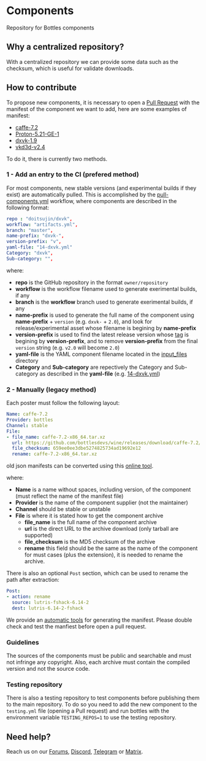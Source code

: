 # Components
Repository for Bottles components


## Why a centralized repository?
With a centralized repository we can provide some data such as the checksum, which is useful for validate downloads.


## How to contribute
To propose new components, it is necessary to open a [Pull Request](https://github.com/bottlesdevs/components/pulls) with the manifest of the component we want to add, here are some examples of manifest:
- [caffe-7.2](https://github.com/bottlesdevs/components/blob/main/runners/wine/caffe-7.2.yml)
- [Proton-5.21-GE-1](https://github.com/bottlesdevs/components/blob/main/runners/proton/Proton-5.21-GE-1.yml)
- [dxvk-1.9](https://github.com/bottlesdevs/components/blob/main/dxvk/dxvk-1.9.yml)
- [vkd3d-v2.4](https://github.com/bottlesdevs/components/blob/main/vkd3d/vkd3d-v2.4.yml)

To do it, there is currently two methods.

### 1 - Add an entry to the CI (prefered method)
For most components, new stable versions (and experimental builds if they exist) are automatically pulled. This is accomplished by the [pull-components.yml](https://github.com/bottlesdevs/components/blob/main/.github/workflows/pull-components.yml) workflow, where components are described in the following format:

```yaml
repo : "doitsujin/dxvk", 
workflow: "artifacts.yml", 
branch: "master", 
name-prefix: "dxvk-", 
version-prefix: "v",
yaml-file: "14-dxvk.yml"  
Category: "dxvk", 
Sub-category: "", 
```
where:
- **repo** is the GitHub repository in the format `owner/repository`
- **workflow** is the workflow filename used to generate exerimental builds, if any
- **branch** is the **workflow** branch used to generate exerimental builds, if any
- **name-prefix** is used to generate the full name of the component using **name-prefix** + `version` (e.g. `dxvk-` + `2.0`), and look for release/experimental asset whose filename is begining by **name-prefix**
- **version-prefix** is used to find the latest release version whose [tag](https://github.com/doitsujin/dxvk/tags) is begining by **version-prefix**, and to remove **version-prefix** from the final `version` string (e.g. `v2.0` will become `2.0`)
- **yaml-file** is the YAML component filename located in the [input_files](https://github.com/bottlesdevs/components/blob/main/input_files) directory
- **Category** and **Sub-category** are repectively the Category and Sub-category as described in the **yaml-file** (e.g. [14-dxvk.yml](https://github.com/bottlesdevs/components/blob/main/input_files/14-dxvk.yml))

### 2 - Manually (legacy method)
Each poster must follow the following layout:
```yaml
Name: caffe-7.2
Provider: bottles
Channel: stable
File:
- file_name: caffe-7.2-x86_64.tar.xz
  url: https://github.com/bottlesdevs/wine/releases/download/caffe-7.2/caffe-7.2-x86_64.tar.xz
  file_checksum: 659ee0ee3dbe5274825734ad19692e12
  rename: caffe-7.2-x86_64.tar.xz
```
old json manifests can be converted using this [online tool](https://www.json2yaml.com).

where:
- **Name** is a name without spaces, including version, of the component (must reflect the name of the manifest file)
- **Provider** is the name of the component supplier (not the maintainer)
- **Channel** should be stable or unstable
- **File** is where it is stated how to get the component archive
  - **file_name** is the full name of the component archive
  - **url** is the direct URL to the archive download (only tarball are supported)
  - **file_checksum** is the MD5 checksum of the archive
  - **rename** this field should be the same as the name of the component for must cases (plus the extension), it is needed to rename the archive.

There is also an optional `Post` section, which can be used to rename the path after extraction:

```yaml
Post:
- action: rename
  source: lutris-fshack-6.14-2
  dest: lutris-6.14-2-fshack
```

We provide an [automatic tools](https://github.com/bottlesdevs/tools/blob/main/MaintainersHelpers/component-generator.py) for generating the manifest. Please double check and test the manfiest before open a pull request.


### Guidelines
The sources of the components must be public and searchable and must not infringe any copyright. Also, each archive must contain the compiled version and not the source code.


### Testing repository
There is also a testing repository to test components before publishing them to the main repository.
To do so you need to add the new component to the `testing.yml` file (opening a Pull request) and run bottles with the environment variable `TESTING_REPOS=1` to use the testing repository.


## Need help?
Reach us on our [Forums](https://forum.usebottles.com/), [Discord](https://discord.gg/wF4JAdYrTR), [Telegram](https://t.me/usebottles) or [Matrix](https://matrix.to/#/%23UseBottles:matrix.org).
